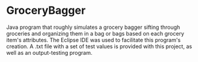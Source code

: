 # GroceryBagger
Java program that roughly simulates a grocery bagger sifting through groceries and organizing them in a bag or bags based on each grocery item's attributes. The Eclipse IDE was used to facilitate this program's creation. A .txt file with a set of test values is provided with this project, as well as an output-testing program.
